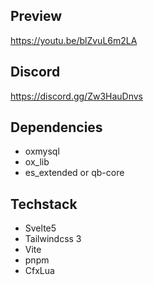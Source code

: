 ## **Preview**
https://youtu.be/blZvuL6m2LA

## **Discord**
https://discord.gg/Zw3HauDnvs

## **Dependencies**
- oxmysql
- ox_lib
- es_extended or qb-core

## **Techstack**
- Svelte5
- Tailwindcss 3
- Vite
- pnpm
- CfxLua
